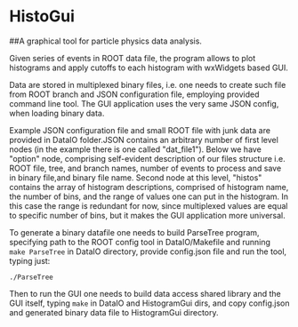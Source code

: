# HistoGui
##A graphical tool for particle physics data analysis.

Given series of events in ROOT data file, the program allows to plot histograms and apply 
cutoffs to each histogram with wxWidgets based GUI. 

Data are stored in multiplexed binary files,
i.e. one needs to create such file from ROOT branch and JSON configuration file, employing provided command line tool. The GUI application uses the very same JSON config, when loading binary data.

Example JSON configuration file and small ROOT file with junk data are provided in DataIO folder.JSON contains an arbitrary number of first level nodes (in the example there is one called "dat_file1"). 
Below we have "option" node, comprising self-evident description of our files structure i.e. ROOT file, tree, and branch names, number of events to process and save in binary file,and binary file name. Second node at this level, "histos" contains the array of histogram descriptions, comprised of histogram name, the number of bins, and the range of values one can put in the histogram. In this case the range is redundant for now, since multiplexed values are equal to specific number of bins, but it makes the GUI application more universal. 

To generate a binary datafile one needs to build ParseTree program, specifying path to the 
ROOT config tool in DataIO/Makefile and running
``` make ParseTree``` 
in DataIO directory, provide config.json file and run the tool, typing just:

``` ./ParseTree ```
 
Then to run the GUI one needs to build data access shared library and the GUI itself, typing 
```make```
in DataIO and HistogramGui dirs, and copy config.json and generated binary data file to HistogramGui directory.


